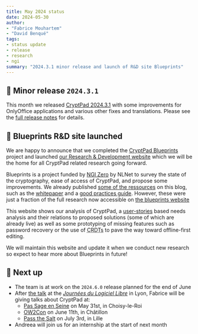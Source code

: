 ```yaml
---
title: May 2024 status
date: 2024-05-30
author: 
- "Fabrice Mouhartem"
- "David Benqué"
tags:
- status update
- release
- research
- ngi
summary: "2024.3.1 minor release and launch of R&D site Blueprints"
---
```



## 🚀 Minor release `2024.3.1`

This month we released [CryptPad 2024.3.1](https://github.com/cryptpad/cryptpad/releases/tag/2024.3.1) with some improvements for OnlyOffice applications and various other fixes and translations. Please see the [full release notes](https://github.com/cryptpad/cryptpad/releases/tag/2024.3.1) for details.


## 🧪 Blueprints R&D site launched

<media-tag src="https://files.cryptpad.fr/blob/ec/ec6b6b9253aa4f829d7ac09f5d7cfb02a34e3dba73f7ed9d" data-crypto-key="cryptpad:04AOMsiAUg/ioQVQtma1OGGkcBwhoxF+62gwoGVGbHY="></media-tag>

We are happy to announce that we completed the [CryptPad Blueprints](https://nlnet.nl/project/CryptPad-Blueprints/) project and launched [our Research & Development website](https://blueprints.cryptpad.org/) which we will be the home for all CryptPad related research going forward.

Blueprints is a project funded by [NGI Zero](https://nlnet.nl/NGI0/) by NLNet  to survey the state of the cryptography, ease of access of CryptPad, and propose some improvements. We already published [some of the ressources](https://blog.cryptpad.org/tags/blueprints/) on this blog, such as the [whitepaper](https://blog.cryptpad.org/2023/02/02/Whitepaper/) and a [good practices guide](https://blog.cryptpad.org/2024/03/14/Most-Secure-CryptPad-Usage/). However, these were just a fraction of the full research now accessible on [the blueprints website](https://blueprints.cryptpad.org/)

This website shows our analysis of CryptPad, a [user-stories](https://en.wikipedia.org/wiki/User_story) based needs analysis and their relations to proposed solutions (some of which are already live) as well as some prototyping of missing features such as password recovery or the use of <abbr title="Conflict-free Replicated Data Types">CRDTs</abbr> to pave the way toward offline-first editing.

We will maintain this website and update it when we conduct new research so expect to hear more about Blueprints in future!

## 🔭 Next up

- The team is at work on the `2024.6.0` release planned for the end of June
- After [the talk](https://fosstodon.org/@cryptpad/112501407749013093) at the [_Journées du Logiciel Libre_](https://jdll.org/) in Lyon, Fabrice will be giving talks about CryptPad at:
  - [Pas Sage en Seine](https://passageenseine.fr/) on May 31st, in Choisy-le-Roi
  - [OW2Con](https://www.ow2con.org/view/2024/) on June 11th, in Châtillon
  - [Pass the Salt](https://2024.pass-the-salt.org/) on July 3rd, in Lille
- Andreea will join us for an internship at the start of next month

